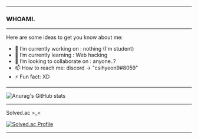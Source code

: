 __________________________________________________

### WHOAMI.
__________________________________________________

Here are some ideas to get you know about me:

- 🔭 I’m currently working on : nothing (I'm student)
- 🌱 I’m currently learning : Web hacking
- 👯 I’m looking to collaborate on : anyone..?
- 📫 How to reach me: discord -> "csihyeon9#8059"
- ⚡ Fun fact: XD
__________________________________________________

![Anurag's GitHub stats](https://github-readme-stats.vercel.app/api?username=csihyeon9&show_icons=true&theme=radical)

__________________________________________________

Solved.ac >_<

[![Solved.ac Profile](http://mazassumnida.wtf/api/generate_badge?boj=csihyeon05)](https://solved.ac/csihyeon05)<br/>

__________________________________________________

